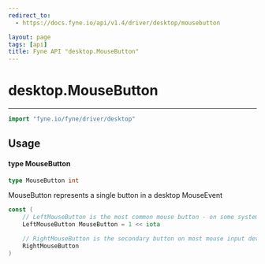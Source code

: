 ```yaml
---
redirect_to:
  - https://docs.fyne.io/api/v1.4/driver/desktop/mousebutton

layout: page
tags: [api]
title: Fyne API "desktop.MouseButton"
---
```



# desktop.MouseButton
---
```go
import "fyne.io/fyne/driver/desktop"
```

## Usage

#### type MouseButton

```go
type MouseButton int
```

MouseButton represents a single button in a desktop MouseEvent

```go
const (
	// LeftMouseButton is the most common mouse button - on some systems the only one
	LeftMouseButton MouseButton = 1 << iota

	// RightMouseButton is the secondary button on most mouse input devices.
	RightMouseButton
)
```
